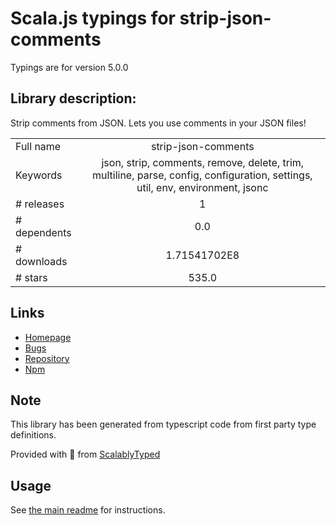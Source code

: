 
# Scala.js typings for strip-json-comments

Typings are for version 5.0.0

## Library description:
Strip comments from JSON. Lets you use comments in your JSON files!

|                    |                 |
| ------------------ | :-------------: |
| Full name          | strip-json-comments |
| Keywords           | json, strip, comments, remove, delete, trim, multiline, parse, config, configuration, settings, util, env, environment, jsonc |
| # releases         | 1 |
| # dependents       | 0.0 |
| # downloads        | 1.71541702E8 |
| # stars            | 535.0 |

## Links
- [Homepage](https://github.com/sindresorhus/strip-json-comments#readme)
- [Bugs](https://github.com/sindresorhus/strip-json-comments/issues)
- [Repository](https://github.com/sindresorhus/strip-json-comments)
- [Npm](https://www.npmjs.com/package/strip-json-comments)
    


## Note
This library has been generated from typescript code from first party type definitions.

Provided with :purple_heart: from [ScalablyTyped](https://github.com/oyvindberg/ScalablyTyped)

## Usage
See [the main readme](../../readme.md) for instructions.


